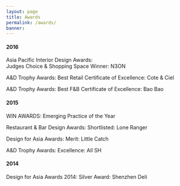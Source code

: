 ```yaml
---
layout: page
title: Awards
permalink: /awards/
banner:
---
```

<h4>2016</h4>

Asia Pacific Interior Design Awards:<br/>
Judges Choice & Shopping Space Winner: N3ON<br/>

A&D Trophy Awards: Best Retail Certificate of Excellence: Cote & Ciel<br/>
 
A&D Trophy Awards: Best F&B Certificate of Excellence: Bao Bao<br/>

<h4>2015</h4>

WIN AWARDS: Emerging Practice of the Year<br/>

Restaurant & Bar Design Awards: Shortlisted: Lone Ranger<br/>

Design for Asia Awards: Merit: Little Catch<br/>

A&D Trophy Awards: Excellence: All SH<br/>

<h4>2014</h4>

Design for Asia Awards 2014: Silver Award: Shenzhen Deli<br/>